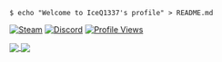 <!-- Welcome Shell -->
```shell
$ echo "Welcome to IceQ1337's profile" > README.md
```

<!-- Profile Badges -->
[![Steam](https://img.shields.io/static/v1?label=Steam&message=76561198129782984&color=a371f7&logo=Steam&logoColor=white)](https://steamcommunity.com/profiles/76561198129782984/) [![Discord](https://img.shields.io/static/v1?label=Discord&message=IceQ%237414&color=a371f7&logo=Discord&logoColor=white)](https://discordapp.com/users/356252587361566720/) [![Profile Views](https://komarev.com/ghpvc/?username=IceQ1337&color=a371f7&label=PROFILE+VIEWS)](https://github.com/IceQ1337)

<!-- GitHub Stats -->
<a href="https://github.com/IceQ1337">
  <img align="center" src="https://github-readme-stats.vercel.app/api?username=IceQ1337&show_icons=true&custom_title=IceQ1337's+GitHub+Stats+(Public+Only)&hide=stars&include_all_commits=true&theme=dark&icon_color=a371f7" />
</a>
    
<a href="https://github.com/IceQ1337">
  <img align="center" src="https://github-readme-stats.vercel.app/api/top-langs/?username=IceQ1337&theme=dark&icon_color=a371f7" />
</a>

